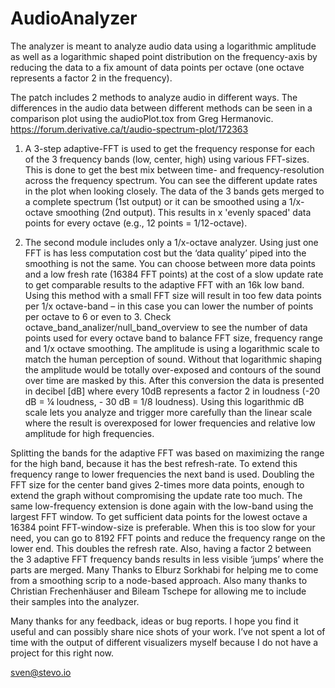 # AudioAnalyzer

The analyzer is meant to analyze audio data using a logarithmic amplitude as well as a logarithmic shaped point distribution on the frequency-axis by reducing the data to a fix amount of data points per octave (one octave represents a factor 2 in the frequency).

The patch includes 2 methods to analyze audio in different ways. The differences in the audio data between different methods can be seen in a comparison plot using the audioPlot.tox from Greg Hermanovic. https://forum.derivative.ca/t/audio-spectrum-plot/172363

1) A 3-step adaptive-FFT is used to get the frequency response for each of the 3 frequency bands (low, center, high) using various FFT-sizes. This is done to get the best mix between time- and frequency-resolution across the frequency spectrum. You can see the different update rates in the plot when looking closely. The data of the 3 bands gets merged to a complete spectrum (1st output) or it can be smoothed using a 1/x-octave smoothing (2nd output). This results in x 'evenly spaced' data points for every octave (e.g., 12 points = 1/12-octave).

2) The second module includes only a 1/x-octave analyzer. Using just one FFT is has less computation cost but the ‘data quality’ piped into the smoothing is not the same. You can choose between more data points and a low fresh rate (16384 FFT points) at the cost of a slow update rate to get comparable results to the adaptive FFT with an 16k low band. 
Using this method with a small FFT size will result in too few data points per 1/x octave-band – in this case you can lower the number of points per octave to 6 or even to 3.
Check octave_band_analizer/null_band_overview to see the number of data points used for every octave band to balance FFT size, frequency range and 1/x octave smoothing.
The amplitude is using a logarithmic scale to match the human perception of sound. Without that logarithmic shaping the amplitude would be totally over-exposed and contours of the sound over time are masked by this. After this conversion the data is presented in decibel [dB] where every 10dB represents a factor 2 in loudness (-20 dB = ¼ loudness, - 30 dB = 1/8 loudness). Using this logarithmic dB scale lets you analyze and trigger more carefully than the linear scale where the result is overexposed for lower frequencies and relative low amplitude for high frequencies.

Splitting the bands for the adaptive FFT was based on maximizing the range for the high band, because it has the best refresh-rate. To extend this frequency range to lower frequencies the next band is used. Doubling the FFT size for the center band gives 2-times more data points, enough to extend the graph without compromising the update rate too much. The same low-frequency extension is done again with the low-band using the largest FFT window. To get sufficient data points for the lowest octave a 16384 point FFT-window-size is preferable. When this is too slow for your need, you can go to 8192 FFT points and reduce the frequency range on the lower end. This doubles the refresh rate. Also, having a factor 2 between the 3 adaptive FFT frequency bands results in less visible ‘jumps’ where the parts are merged. 
Many Thanks to Elburz Sorkhabi for helping me to come from a smoothing scrip to a node-based approach. Also many thanks to Christian Frechenhäuser and Bileam Tschepe for allowing me to include their samples into the analyzer.

Many thanks for any feedback, ideas or bug reports. I hope you find it useful and can possibly share nice shots of your work. I’ve not spent a lot of time with the output of different visualizers myself because I do not have a project for this right now. 

sven@stevo.io
